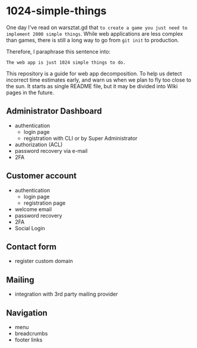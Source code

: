 # 1024-simple-things
One day I've read on warsztat.gd that `to create a game you just need to implement 2000 simple things`. While web applications are less complex than games, there is still a long way to go from `git init` to production.

Therefore, I paraphrase this sentence into:

`The web app is just 1024 simple things to do.`

This repository is a guide for web app decomposition. To help us detect incorrect time estimates early, and warn us when we plan to fly too close to the sun.
It starts as single README file, but it may be divided into Wiki pages in the future.

## Administrator Dashboard
- authentication
  - login page
  - registration with CLI or by Super Administrator
- authorization (ACL)
- password recovery via e-mail
- 2FA

## Customer account
- authentication
  - login page
  - registration page
- welcome email
- password recovery
- 2FA
- Social Login

## Contact form
- register custom domain

## Mailing
- integration with 3rd party mailing provider

## Navigation
- menu
- breadcrumbs
- footer links
